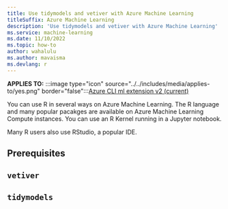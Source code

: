 ```yaml
---
title: Use tidymodels and vetiver with Azure Machine Learning
titleSuffix: Azure Machine Learning
description: 'Use tidymodels and vetiver with Azure Machine Learning'
ms.service: machine-learning
ms.date: 11/10/2022
ms.topic: how-to
author: wahalulu
ms.author: mavaisma
ms.devlang: r
---
```


**APPLIES TO:**
:::image type="icon" source="../../includes/media/applies-to/yes.png"  border="false":::[Azure CLI ml extension v2 (current)](./how-to-configure-cli.md)

You can use R in several ways on Azure Machine Learning. The R language and many popular pacakges are available on Azure Machine Learning Compute instances. You can use an R Kernel running in a Jupyter notebook. 

Many R users also use RStudio, a popular IDE. 

## Prerequisites

## `vetiver`

## `tidymodels`